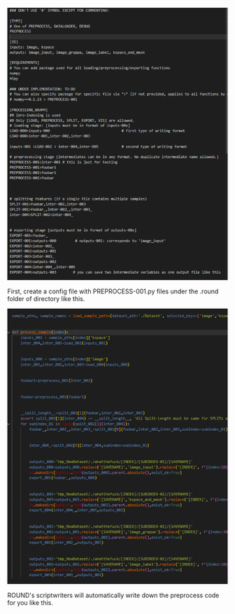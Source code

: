 ![alt text](assets/config_example.png)

First, create  a config file with PREPROCESS-001.py files under the .round folder of directory like this.

![alt text](assets/gen_code_example.png)

ROUND's scriptwriters will automatically write down the preprocess code for you like this.